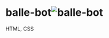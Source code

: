 # balle-bot![balle-bot](https://user-images.githubusercontent.com/122392128/216466024-8aba9eac-f600-4989-8b60-fba9e9a4e77d.png)
HTML,
CSS
